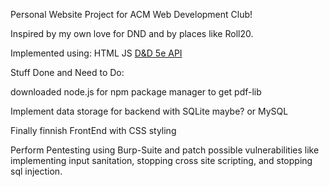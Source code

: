 Personal Website Project for ACM Web Development Club!

Inspired by my own love for DND and by places like Roll20.

Implemented using:
    HTML
    JS
    [D&D 5e API](https://www.dnd5eapi.co)

Stuff Done and Need to Do:

downloaded node.js for npm package manager to get pdf-lib

Implement data storage for backend with SQLite maybe? or MySQL

Finally finnish FrontEnd with CSS styling

Perform Pentesting using Burp-Suite and patch possible vulnerabilities like implementing input sanitation, stopping cross site scripting, and stopping sql injection.